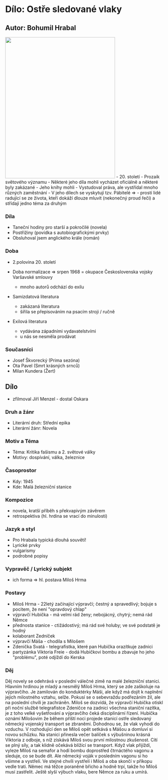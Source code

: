 # Dílo: Ostře sledované vlaky
## Autor: Bohumil Hrabal

<img src=https://github.com/marvalkrystof/Jecna-Maturita-2023/assets/84131825/65b5478f-591c-4cf2-b214-988c4d63ea8e width=350px height=450px>
- 20. století
- Prozaik světového významu
- Některé jeho díla mohli vycházet oficiálně a některé byly zakázané
- Jeho knihy mohli
- Vystudoval práva, ale vystřídal mnoho různých zaměstnání
- V jeho dílech se vyskytují tzv. Pábitelé =>
  - prostí lidé radující se ze života, kteří dokáží dlouze mluvit (nekonečný proud řeči) a střídají jedno téma za druhým

### Díla
- Taneční hodiny pro starší a pokročilé (novela)
- Postřižiny (povídka s autobiografickými prvky)
- Obsluhoval jsem anglického krále (román)
### Doba 
- 2.polovina 20. století
- Doba normalizace => srpen 1968 = okupace Československa vojsky Varšavské smlouvy 
   - mnoho autorů odchází do exilu

- Samizdatová literatura
  - zakázaná literatura
  - šířila se přepisováním na psacím stroji / ručně
- Exilová literatura
  - vydávána západními vydavatelstvími
  - u nás se nesměla prodávat  
### Současníci
- Josef Škvorecký (Prima sezóna)
- Ota Pavel (Smrt krásných srnců)
- Milan Kundera (Žert)
## Dílo
- zfilmoval Jiří Menzel - dostal Oskara

### Druh a žánr
- Literární druh: Střední epika
- Literární žánr: Novela
### Motiv a Téma
- Téma: Kritika fašismu a 2. světové války
- Motivy: dospívání, válka, železnice
### Časoprostor
- Kdy: 1945
- Kde: Malá železniční stanice
### Kompozice
- novela, kratší příběh s překvapivým závěrem 
- retrospektiva (hl. hrdina se vrací do minulosti)
### Jazyk a styl
- Pro Hrabala typická dlouhá souvětí!
- Lyrické prvky
- vulgarismy
- podrobné popisy
### Vypravěč / Lyrický subjekt
- ich forma => hl. postava Miloš Hrma
### Postavy
- Miloš Hrma - 22letý začínající výpravčí; čestný a spravedlivý; bojuje s pocitem, že není "opravdový chlap"
- výpravčí Hubička - má velmi rád ženy; nebojácný, chytrý; nemá rád Němce
- přednosta stanice - ctižádostivý; má rád své holuby; ve své podstatě je hodný
- kolaborant Zedníček
- výpravčí Máša - chodila s Milošem
- Zdenička Svatá - telegrafistka, které pan Hubička orazítkuje zadnici
- partyzánka Viktoria Freie - dodá Hubičkovi bombu a zbavuje ho jeho "problému", poté odjíždí do Kerska


### Děj
Děj novely se odehrává v poslední válečné zimě na malé železniční stanici. Hlavním hrdinou je mladý a nesmělý Miloš Hrma, který se zde zaškoluje na výpravčího. Je zamilován do konduktérky Máši, ale když má dojít k naplnění jejich milostného vztahu, selže. Pokusí se o sebevraždu podřezáním žil, ale na poslední chvíli je zachráněn. Miloš se dozvídá, že výpravčí Hubička otiskl při noční službě telegrafistce Zdeničce na zadnici všechna staniční razítka, je z toho velké vyšetřování a výpravčího čeká disciplinární řízení. Hubička oznámí Milošovim že během příští noci projede stanicí ostře sledovaný německý vojenský transport se zbraněmi. Dohodnou se, že vlak vyhodí do vzduchu. V rozhodující den se Miloš opět setkává s Mášou a domluví si novou schůzku. Na stanici přinesla večer balíček s výbušninou krásná Viktoria z odboje, s níž získává Miloš svou první milostnou zkušenost. Cítí se plný síly, a tak klidně očekává blížící se transport. Když vlak přijíždí, vyleze Miloš na semafor a hodí bombu doprostřed čtrnáctého vagonu a sleduje, co se bude dít. Ale německý voják v posledním vagonu si ho všimne a vystřelí. Ve stejné chvíli vystřelí i Miloš a oba skončí v příkopu vedle trati. Němec má těžce poraněné břicho a hodně trpí, takže ho Miloš musí zastřelit. Ještě slyší výbuch vlaku, bere Němce za ruku a umírá.
